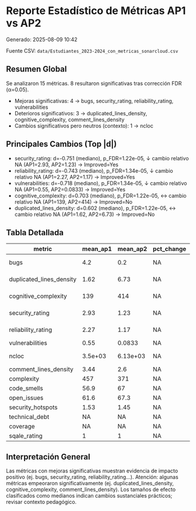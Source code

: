 # Reporte Estadístico de Métricas AP1 vs AP2

Generado: 2025-08-09 10:42

Fuente CSV: `data/Estudiantes_2023-2024_con_metricas_sonarcloud.csv`

## Resumen Global

Se analizaron 15 métricas. 8 resultaron significativas tras corrección FDR (α=0.05).

- Mejoras significativas: 4 -> bugs, security_rating, reliability_rating, vulnerabilities
- Deterioros significativos: 3 -> duplicated_lines_density, cognitive_complexity, comment_lines_density
- Cambios significativos pero neutros (contexto): 1 -> ncloc

## Principales Cambios (Top |d|)

- security_rating: d=-0.751 (mediano), p_FDR=1.22e-05, ↓ cambio relativo NA (AP1=2.93, AP2=1.23) -> Improved=Yes
- reliability_rating: d=-0.743 (mediano), p_FDR=1.34e-05, ↓ cambio relativo NA (AP1=2.27, AP2=1.17) -> Improved=Yes
- vulnerabilities: d=-0.718 (mediano), p_FDR=1.34e-05, ↓ cambio relativo NA (AP1=0.55, AP2=0.0833) -> Improved=Yes
- cognitive_complexity: d=0.703 (mediano), p_FDR=1.22e-05, ↔ cambio relativo NA (AP1=139, AP2=414) -> Improved=No
- duplicated_lines_density: d=0.602 (mediano), p_FDR=1.22e-05, ↔ cambio relativo NA (AP1=1.62, AP2=6.73) -> Improved=No

## Tabla Detallada

|metric|mean_ap1|mean_ap2|pct_change|test_used|p_value|p_value_fdr|effect_size_d|effect_magnitude|improved|
|---|---|---|---|---|---|---|---|---|---|
|bugs|4.2|0.2|NA|wilcoxon|4.07e-06|1.22e-05|-0.566|mediano|Yes|
|duplicated_lines_density|1.62|6.73|NA|wilcoxon|2.02e-06|1.22e-05|0.602|mediano|No|
|cognitive_complexity|139|414|NA|wilcoxon|3.64e-06|1.22e-05|0.703|mediano|No|
|security_rating|2.93|1.23|NA|wilcoxon|3.16e-06|1.22e-05|-0.751|mediano|Yes|
|reliability_rating|2.27|1.17|NA|wilcoxon|6.68e-06|1.34e-05|-0.743|mediano|Yes|
|vulnerabilities|0.55|0.0833|NA|wilcoxon|5.7e-06|1.34e-05|-0.718|mediano|Yes|
|ncloc|3.5e+03|6.13e+03|NA|paired_t|7.23e-05|0.000124|0.551|mediano|Neutral|
|comment_lines_density|3.44|2.6|NA|wilcoxon|0.00483|0.00724|-0.231|pequeño|No|
|complexity|457|371|NA|paired_t|0.115|0.153|-0.207|pequeño|Yes|
|code_smells|56.9|67|NA|wilcoxon|0.213|0.256|0.145|trivial|No|
|open_issues|61.6|67.3|NA|wilcoxon|0.455|0.496|0.0784|trivial|No|
|security_hotspots|1.53|1.45|NA|wilcoxon|0.648|0.648|-0.0423|trivial|Yes|
|technical_debt|NA|NA|NA|Insuficiente|NA|NA|NA|lower_better|NA|
|coverage|NA|NA|NA|Insuficiente|NA|NA|NA|higher_better|NA|
|sqale_rating|1|1|NA|paired_t|NA|NA|0|trivial|No|

## Interpretación General

Las métricas con mejoras significativas muestran evidencia de impacto positivo (ej. bugs, security_rating, reliability_rating...).
Atención: algunas métricas empeoraron significativamente (ej. duplicated_lines_density, cognitive_complexity, comment_lines_density).
Los tamaños de efecto clasificados como medianos indican cambios sustanciales prácticos; revisar contexto pedagógico.